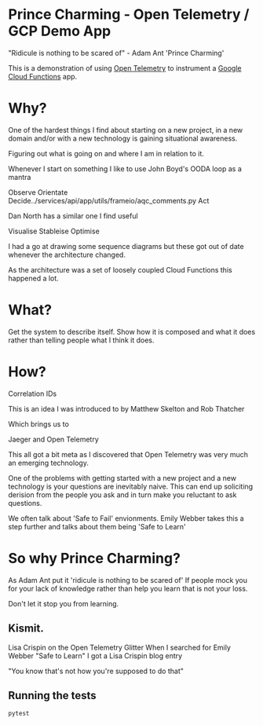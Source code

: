 # Prince Charming - Open Telemetry / GCP Demo App

"Ridicule is nothing to be scared of" - Adam Ant 'Prince Charming'

This is a demonstration of using [Open Telemetry](https://opentelemetry.io/)
to instrument a [Google Cloud Functions](https://cloud.google.com/functions)
app.

# Why?

One of the hardest things I find about starting on a new project, in a new domain
and/or with a new technology is gaining situational awareness.

Figuring out what is going on and where I am in relation to it.

Whenever I start on something I like to use John Boyd's OODA loop as a mantra

Observe
Orientate
Decide../services/api/app/utils/frameio/aqc_comments.py
Act

Dan North has a similar one I find useful

Visualise
Stableise
Optimise 

I had a go at drawing some sequence diagrams but these got out of date
whenever the architecture changed.

As the architecture was a set of loosely coupled Cloud Functions this
happened a lot.

# What?

Get the system to describe itself. Show how it is composed and what it does
rather than telling people what I think it does. 

# How?

Correlation IDs

This is an idea I was introduced to by Matthew Skelton and Rob Thatcher

Which brings us to

Jaeger and Open Telemetry

This all got a bit meta as I discovered that Open Telemetry was very much
an emerging technology.

One of the problems with getting started with a new project and a
new technology is your questions are inevitably naive.  This can end up 
soliciting derision from the people you ask and in turn make
you reluctant to ask questions.

We often talk about 'Safe to Fail' envionments.
Emily Webber takes this a step further and talks about them being 'Safe to Learn'

# So why Prince Charming?

As Adam Ant put it 'ridicule is nothing to be scared of' If people mock you
for your lack of knowledge rather than help you learn that is not your loss.

Don't let it stop you from learning.

## Kismit.

Lisa Crispin on the Open Telemetry Glitter
When I searched for Emily Webber "Safe to Learn" I got a Lisa Crispin blog entry

"You know that's not how you're supposed to do that"

## Running the tests

`pytest`